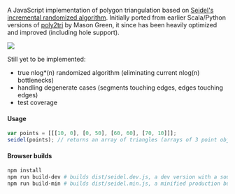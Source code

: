 
A JavaScript implementation of polygon triangulation based on [Seidel's incremental randomized algorithm](https://www.cs.princeton.edu/courses/archive/fall05/cos528/handouts/A%20Simple%20and%20fast.pdf).
Initially ported from earlier Scala/Python versions of [poly2tri](https://code.google.com/p/poly2tri/) by Mason Green,
it since has been heavily optimized and improved (including hole support).

![](https://cloud.githubusercontent.com/assets/25395/3972752/a028e4c8-27e0-11e4-8bc6-134bd87f4655.png)

Still yet to be implemented:

- true nlog*(n) randomized algorithm (eliminating current nlog(n) bottlenecks)
- handling degenerate cases (segments touching edges, edges touching edges)
- test coverage

#### Usage

```js
var points = [[[10, 0], [0, 50], [60, 60], [70, 10]]];
seidel(points); // returns an array of triangles (arrays of 3 point objects each)
```

#### Browser builds

```bash
npm install
npm run build-dev # builds dist/seidel.dev.js, a dev version with a source map
npm run build-min # builds dist/seidel.min.js, a minified production build
```
